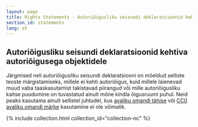 ```yaml
---
layout: page
title: Rights Statements - Autoriõigusliku seisundi deklaratsioonid kehtiva autoriõigusega objektidele
section_id: statements
lang: et
---
```


## Autoriõigusliku seisundi deklaratsioonid kehtiva autoriõigusega objektidele

Järgmised neli autoriõigusliku seisundi deklaratsiooni on mõeldud selliste teoste märgistamiseks, millele ei kehti autoriõigus, kuid millele laienevad muud vaba taaskasutamist takistavad piirangud või mille autoriõigusliku kaitse puudumine on tuvastatud ainult mõne kindla õigusruumi puhul. Neid peaks kasutama ainult sellistel juhtudel, kus [avaliku omandi tähise](https://creativecommons.org/publicdomain/mark/1.0/) või [CC0 avaliku omandi märke](https://creativecommons.org/publicdomain/zero/1.0/) kasutamine ei ole võimalik.


{% include collection.html collection_id="collection-nc" %}
